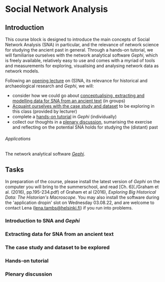 # Social Network Analysis

## Introduction
This course block is designed to introduce the main concepts of Social Network Analysis (SNA) in particular, and the relevance of network science for studying the ancient past in general. Through a hands-on tutorial, we will familiarise ourselves with the network analytical software _Gephi_, which is freely available, relatively easy to use and comes with a myriad of tools and measurements for exploring, visualising and analysing network data as network models.

Following an [opening lecture](#task1) on (S)NA, its relevance for historical and archaeological research and _Gephi_, we will:
* consider how we could go about [conceptualising, extracting and modelling data for SNA from an ancient text](#task2) (in groups)
* [Acquaint ourselves with the case study and dataset](#task3) to be exploring in this class (provided by lecturer)
* complete a [hands-on tutorial](#task4) in _Gephi_ (individually)
* collect our thoughts in a [plenary discussion](#task5), sumarising the exercise and reflecting on the potential SNA holds for studying the (distant) past

###### Applications
The network analytical software [_Gephi_](https://gephi.org/).

## Tasks
In preparation of the course, please install the latest version of _Gephi_ on the computer you will bring to the summerschool, and read [Ch. 6](‪./Graham et al. (2016), pp.195-234.pdf) of Graham et al (2016), _Exploring Big Historical Data: The Historian's Macroscope_. You may also install the software during the 'application dropin' slot on Wednesday 03.08.22, and are welcome to contact Lena (lena.tambs@helsinki.fi) if you run into problems.

### <a id="task1">Introduction to SNA and _Gephi_</a>

### <a id="task2">Extracting data for SNA from an ancient text</a>

### <a id="task3">The case study and dataset to be explored</a>

### <a id="task4">Hands-on tutorial</a>

### <a id="task5">Plenary discussion</a>
